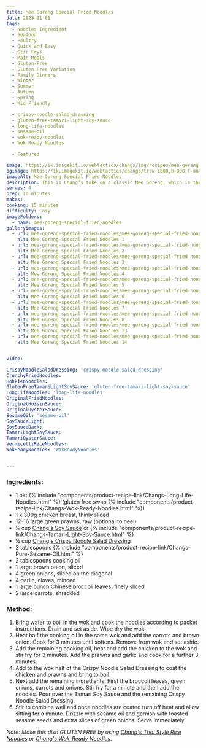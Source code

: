 ```yaml
---
title: Mee Goreng Special Fried Noodles
date: 2023-01-01
tags:
  - Noodles Ingredient
  - Seafood
  - Poultry
  - Quick and Easy
  - Stir Frys
  - Main Meals
  - Gluten-Free
  - Gluten Free Variation
  - Family Dinners
  - Winter
  - Summer
  - Autumn
  - Spring
  - Kid Friendly

  - crispy-noodle-salad-dressing
  - gluten-free-tamari-light-soy-sauce
  - long-life-noodles
  - sesame-oil
  - wok-ready-noodles
  - Wok Ready Noodles

  - Featured

image: https://ik.imagekit.io/webtactics/changs/img/recipes/mee-goreng-special-fried-noodles/mee-goreng-special-fried-noodles-1.jpg
bgimage: https://ik.imagekit.io/webtactics/changs/tr:w-1600,h-800,f-auto/img/recipes/mee-goreng-special-fried-noodles/mee-goreng-special-fried-noodles-landscape-1.jpg
imageAlt: Mee Goreng Special Fried Noodles
description: This is Chang’s take on a classic Mee Goreng, which is the best-known dish in Singapore. Our version is a one wok meal that takes only 15 minutes to cook and has light but tasty flavours which makes it the perfect family friendly meal.
serves: 4
prep: 10 minutes 
makes: 
cooking: 15 minutes
difficulty: Easy
imageFolders:
  - name: mee-goreng-special-fried-noodles
galleryimages:
  - url: mee-goreng-special-fried-noodles/mee-goreng-special-fried-noodles-1.jpg
    alt: Mee Goreng Special Fried Noodles 1
  - url: mee-goreng-special-fried-noodles/mee-goreng-special-fried-noodles-2.jpg
    alt: Mee Goreng Special Fried Noodles 2
  - url: mee-goreng-special-fried-noodles/mee-goreng-special-fried-noodles-3.jpg
    alt: Mee Goreng Special Fried Noodles 3
  - url: mee-goreng-special-fried-noodles/mee-goreng-special-fried-noodles-4.jpg
    alt: Mee Goreng Special Fried Noodles 4
  - url: mee-goreng-special-fried-noodles/mee-goreng-special-fried-noodles-5.jpg
    alt: Mee Goreng Special Fried Noodles 5
  - url: mee-goreng-special-fried-noodles/mee-goreng-special-fried-noodles-6.jpg
    alt: Mee Goreng Special Fried Noodles 6
  - url: mee-goreng-special-fried-noodles/mee-goreng-special-fried-noodles-7.jpg
    alt: Mee Goreng Special Fried Noodles 7
  - url: mee-goreng-special-fried-noodles/mee-goreng-special-fried-noodles-8.jpg
    alt: Mee Goreng Special Fried Noodles 8
  - url: mee-goreng-special-fried-noodles/mee-goreng-special-fried-noodles-landscape-1.jpg
    alt: Mee Goreng Special Fried Noodles 13
  - url: mee-goreng-special-fried-noodles/mee-goreng-special-fried-noodles-landscape-2.jpg
    alt: Mee Goreng Special Fried Noodles 14


video:

CrispyNoodleSaladDressing: 'crispy-noodle-salad-dressing'
CrunchyFriedNoodles:
HokkienNoodles:
GlutenFreeTamariLightSoySauce: 'gluten-free-tamari-light-soy-sauce'
LongLifeNoodles: 'long-life-noodles'
OriginalFriedNoodles:
OriginalHoisinSauce:
OriginalOysterSauce:
SesameOil: 'sesame-oil'
SoySauceLight:
SoySauceDark:
TamariLightSoySauce:
TamariOysterSauce:
VermicelliRiceNoodles: 
WokReadyNoodles: 'WokReadyNoodles'


---
```




<div class="recipesingredient">

<h3>Ingredients:</h3>
<ul>
<li>1 pkt {% include "components/product-recipe-link/Changs-Long-Life-Noodles.html" %} (gluten free swap {% include "components/product-recipe-link/Changs-Wok-Ready-Noodles.html" %})</li>
<li>1 x 300g chicken breast, thinly sliced</li>
<li>12-16 large green prawns, raw (optional to peel)</li>
<li>&frac14; cup <a title="Chang's Soy Sauce" href="products/Changs-Soy-Sauce-Dark/" target="_blank" rel="noopener">Chang's Soy Sauce</a> or {% include "components/product-recipe-link/Changs-Tamari-Light-Soy-Sauce.html" %}</li>
<li>&frac12; cup <a title="Chang's Crispy Noodle Salad Dressing" href="products/Crispy-Noodle-Salad-Dressing/" target="_blank" rel="noopener">Chang's Crispy Noodle Salad Dressing</a></li>
<li>2 tablespoons {% include "components/product-recipe-link/Changs-Pure-Sesame-Oil.html" %}</li>
<li>2 tablespoons cooking oil</li>
<li>1 large brown onion, sliced</li>
<li>4 green onions, sliced on the diagonal</li>
<li>4 garlic, cloves, minced</li>
<li>1 large bunch Chinese broccoli leaves, finely sliced</li>
<li>2 large carrots, shredded</li>
</ul>

</div>



<div class="recipesmethod">

<h3>Method:</h3>
<ol>
<li>Bring water to boil in the wok and cook the noodles according to packet instructions. Drain and set aside. Wipe dry the wok.</li>
<li>Heat half the cooking oil in the same wok and add the carrots and brown onion. Cook for 3 minutes until softens. Remove from wok and set aside.</li>
<li>Add the remaining cooking oil, heat and add the chicken to the wok and stir fry for 3 minutes. Add the prawns and garlic and cook for a further 3 minutes.</li>
<li>Add to the wok half of the Crispy Noodle Salad Dressing to coat the chicken and prawns and bring to boil.</li>
<li>Next add the remaining ingredients. First the broccoli leaves, green onions, carrots and onions. Stir fry for a minute and then add the noodles. Pour over the Tamari Soy Sauce and the remaining Crispy Noodle Salad Dressing.</li>
<li>Stir to combine well and once noodles are coated turn off heat and allow sitting for a minute. Drizzle with sesame oil and garnish with toasted sesame seeds and extra slices of green onions. Serve immediately.</li>
</ol>
<p><em>Note: Make this dish GLUTEN FREE by using <a title="Chang's Thai Style Rice Noodles" href="products/Changs-Thai-Style-Rice-Noodles/" target="_blank" rel="noopener">Chang's Thai Style Rice Noodles</a> or <a title="Chang's Wok-Ready Noodles" href="/products/Wok-Ready-Noodles/" target="_blank" rel="noopener">Chang's Wok-Ready Noodles</a>.</em></p>

</div>




